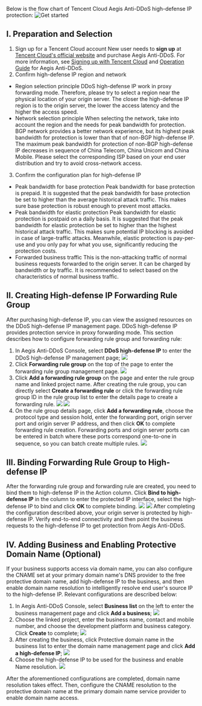Below is the flow chart of Tencent Cloud Aegis Anti-DDoS high-defense IP protection:
![Get started](https://main.qcloudimg.com/raw/13df5d31ad80a6cacb5bb9ee3366e639.png)
## **I. Preparation and Selection**
1. Sign up for a Tencent Cloud account
New user needs to **sign up** at [Tencent Cloud's official website](https://cloud.tencent.com/) and purchase Aegis Anti-DDoS. For more information, see [Signing up with Tencent Cloud](https://cloud.tencent.com/document/product/378/9603) and [Operation Guide](https://cloud.tencent.com/document/product/685/15264) for Aegis Anti-DDoS.
2. Confirm high-defense IP region and network
 - Region selection principle
DDoS high-defense IP work in proxy forwarding mode. Therefore, please try to select a region near the physical location of your origin server. The closer the high-defense IP region is to the origin server, the lower the access latency and the higher the access speed.
 - Network selection principle
When selecting the network, take into account the region and the needs for peak bandwidth for protection. BGP network provides a better network experience, but its highest peak bandwidth for protection is lower than that of non-BGP high-defense IP. The maximum peak bandwidth for protection of non-BGP high-defense IP decreases in sequence of China Telecom, China Unicom and China Mobile. Please select the corresponding ISP based on your end user distribution and try to avoid cross-network access.
3. Confirm the configuration plan for high-defense IP
 - Peak bandwidth for base protection
 Peak bandwidth for base protection is prepaid. It is suggested that the peak bandwidth for base protection be set to higher than the average historical attack traffic. This makes sure base protection is robust enough to prevent most attacks.
 - Peak bandwidth for elastic protection
 Peak bandwidth for elastic protection is postpaid on a daily basis. It is suggested that the peak bandwidth for elastic protection be set to higher than the highest historical attack traffic. This makes sure potential IP blocking is avoided in case of large-traffic attacks. Meanwhile, elastic protection is pay-per-use and you only pay for what you use, significantly reducing the protection costs.
 - Forwarded business traffic
 This is the non-attacking traffic of normal business requests forwarded to the origin server. It can be charged by bandwidth or by traffic. It is recommended to select based on the characteristics of normal business traffic.

## **II. Creating High-defense IP Forwarding Rule Group**

After purchasing high-defense IP, you can view the assigned resources on the DDoS high-defense IP management page. DDoS high-defense IP provides protection service in proxy forwarding mode.
This section describes how to configure forwarding rule group and forwarding rule:
1. In Aegis Anti-DDoS Console, select **DDoS high-defense IP** to enter the DDoS high-defense IP management page;
 ![](https://i.imgur.com/Jl7I2Rm.jpg)
2. Click **Forwarding rule group** on the top of the page to enter the forwarding rule group management page.
 ![](https://i.imgur.com/MsqFmaW.jpg)
3. Click **Add a forwarding rule group** on the page and enter the rule group name and linked project name. After creating the rule group, you can directly select **Create a forwarding rule** or click the forwarding rule group ID in the rule group list to enter the details page to create a forwarding rule.
 ![](https://i.imgur.com/39tqC3z.jpg)
 ![](https://i.imgur.com/PY5rOkh.jpg)
4. On the rule group details page, click **Add a forwarding rule**, choose the protocol type and session hold, enter the forwarding port, origin server port and origin server IP address, and then click **OK** to complete forwarding rule creation.
Forwarding ports and origin server ports can be entered in batch where these ports correspond one-to-one in sequence, so you can batch create multiple rules.
 ![](https://i.imgur.com/qSdOS2p.jpg)

## **III. Binding Forwarding Rule Group to High-defense IP**
After the forwarding rule group and forwarding rule are created, you need to bind them to high-defense IP in the Action column.
Click **Bind to high-defense IP** in the column to enter the protected IP interface, select the high-defense IP to bind and click **OK** to complete binding.
![](https://i.imgur.com/9MSxCEJ.jpg)
![](https://i.imgur.com/AEJdO9K.jpg)
After completing the configuration described above, your origin server is protected by high-defense IP. Verify end-to-end connectivity and then point the business requests to the high-defense IP to get protection from Aegis Anti-DDoS.

## **IV. Adding Business and Enabling Protective Domain Name (Optional)**
If your business supports access via domain name, you can also configure the CNAME set at your primary domain name's DNS provider to the free protective domain name, add high-defense IP to the business, and then enable domain name resolution to intelligently resolve end user's source IP to the high-defense IP.
Relevant configurations are described below:
1. In Aegis Anti-DDoS Console, select **Business list** on the left to enter the business management page and click **Add a business**;
 ![](https://i.imgur.com/PWJONt5.jpg)
2. Choose the linked project, enter the business name, contact and mobile number, and choose the development platform and business category. Click **Create** to complete;
 ![](https://i.imgur.com/PVt4Wjz.jpg)
3. After creating the business, click Protective domain name in the business list to enter the domain name management page and click **Add a high-defense IP**;
 ![](https://main.qcloudimg.com/raw/a9bae728b04fc82fce3e97d6544bb2b9.png)
4. Choose the high-defense IP to be used for the business and enable Name resolution.
 ![](https://i.imgur.com/UetB42r.jpg)

After the aforementioned configurations are completed, domain name resolution takes effect. Then, configure the CNAME resolution to the protective domain name at the primary domain name service provider to enable domain name access.
